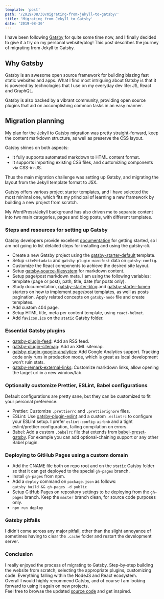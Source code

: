 ```yaml
---
template: 'post'
path: '/2019/08/30/migrating-from-jekyll-to-gatsby/'
title: 'Migrating from Jekyll to Gatsby'
date: '2019-08-30'
---
```


I have been following [Gatsby](https://gatsbyjs.org) for quite some time now, and I finally decided to give it a try on my personal website/blog! This post describes the journey of migrating from Jekyll to Gatsby.

## Why Gatsby

Gatsby is an awesome open source framework for building blazing fast static websites and apps. What I find most intriguing about Gatsby is that it is powered by technologies that I use on my everyday dev life: JS, React and GraphQL.

Gatsby is also backed by a vibrant community, providing open source plugins that aid on accomplishing common tasks in an easy manner.

## Migration planning

My plan for the Jekyll to Gatsby migration was pretty straight-forward, keep
the content markdown structure, as well as preserve the CSS layout.

Gatsby shines on both aspects:

- It fully supports automated markdown to HTML content format.
- It supports importing existing CSS files, and customizing components via CSS-in-JS.

Thus the main migration challenge was setting up Gatsby, and migrating the layout from the Jekyll template format to JSX.

Gatsby offers various project starter templates, and I have selected the most minimal one, which fits my principal of learning a new framework by building a new project from scratch.

My WordPress/Jekyll background has also driven me to separate content into two main categories, pages and blog posts, with different templates.

### Steps and resources for setting up Gatsby

Gatsby developers provide excellent [documentation](https://www.gatsbyjs.org/docs/) for getting started, so I am not going to list detailed steps for installing and using the gatsby-cli.

- Create a new Gatsby project using the [gatsby-starter-default](https://www.gatsbyjs.org/starters/gatsbyjs/gatsby-starter-default/) template.
- Setup `siteMetadata` and `gatsby-plugin-manifest` data on `gatsby-config`.
- Customize the React components to achieve the desired site layout.
- Setup [gatsby-source-filesystem](https://www.gatsbyjs.org/packages/gatsby-source-filesystem/) for markdown content.
- Setup page/post markdown meta. I am using the following variables: template (page or post), path, title, date (for posts only).
- Study documentation, [gatsby-starter-blog](https://www.gatsbyjs.org/starters/gatsbyjs/gatsby-starter-blog/) and [gatsby-starter-lumen](https://www.gatsbyjs.org/starters/alxshelepenok/gatsby-starter-lumen/) starters on how to implement page/post templates, as well as posts pagination. Apply related concepts on `gatsby-node` file and create templates.
- Add custom 404 page.
- Setup HTML title, meta per content template, using `react-helmet`.
- Add `favicon.ico` on the `static` Gatsby folder.

### Essential Gatsby plugins

- [gatsby-plugin-feed](https://www.gatsbyjs.org/packages/gatsby-plugin-feed/): Add an RSS feed.
- [gatsby-plugin-sitemap](https://www.gatsbyjs.org/packages/gatsby-plugin-sitemap/): Add an XML sitemap.
- [gatsby-plugin-google-analytics](https://www.gatsbyjs.org/packages/gatsby-plugin-google-analytics/): Add Google Analytics support. Tracking code only runs in production mode, which is great as local development won't ruin stats.
- [gatsby-remark-external-links](https://www.gatsbyjs.org/packages/gatsby-remark-external-links/): Customize markdown links, allow opening the target url in a new window/tab.

### Optionally customize Prettier, ESLint, Babel configurations

Default configurations are pretty sane, but they can be customized to fit your personal preference.

- Prettier: Customize `.prettierrc` and `.prettierignore` files.
- ESLint: Use [gatsby-plugin-eslint](https://www.gatsbyjs.org/packages/gatsby-plugin-eslint/) and a custom `.eslintrc` to configure your ESLint setup. I prefer `eslint-config-airbnb` and a tight eslint/prettier configuration, failing compilation on errors.
- Babel: Add a custom `.babelrc` file that extends from [babel-preset-gatsby](https://www.npmjs.com/package/babel-preset-gatsby). For example you can add optional-chaining support or any other Babel plugin.

### Deploying to GitHub Pages using a custom domain

- Add the CNAME file both on repo root and on the `static` Gatsby folder so that it can get deployed to the special `gh-pages` branch.
- Install `gh-pages` from npm.
- Add a `deploy` command on `package.json` as follows:  
  `gatsby build && gh-pages -d public`
- Setup GitHub Pages on repository settings to be deploying from the `gh-pages` branch. Keep the `master` branch clean, for source code purposes only.
- `npm run deploy`

### Gatsby pitfalls

I didn't come across any major pitfall, other than the slight annoyance of sometimes having to clear the `.cache` folder and restart the development server.

### Conclusion

I really enjoyed the process of migrating to Gatsby. Step-by-step building the website from scratch, selecting the appropriate plugins, customizing code. Everything falling within the NodeJS and React ecosystem.  
Overall I would highly recommend Gatsby, and of course I am looking forward to using it again on new projects.  
Feel free to browse the updated [source code](https://github.com/giannisp/ioannispoulakas.com) and get inspired.

